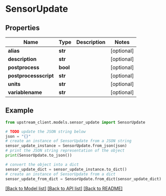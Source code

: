 # SensorUpdate


## Properties

Name | Type | Description | Notes
------------ | ------------- | ------------- | -------------
**alias** | **str** |  | [optional] 
**description** | **str** |  | [optional] 
**postprocess** | **bool** |  | [optional] 
**postprocessscript** | **str** |  | [optional] 
**units** | **str** |  | [optional] 
**variablename** | **str** |  | [optional] 

## Example

```python
from upstream_client.models.sensor_update import SensorUpdate

# TODO update the JSON string below
json = "{}"
# create an instance of SensorUpdate from a JSON string
sensor_update_instance = SensorUpdate.from_json(json)
# print the JSON string representation of the object
print(SensorUpdate.to_json())

# convert the object into a dict
sensor_update_dict = sensor_update_instance.to_dict()
# create an instance of SensorUpdate from a dict
sensor_update_from_dict = SensorUpdate.from_dict(sensor_update_dict)
```
[[Back to Model list]](../README.md#documentation-for-models) [[Back to API list]](../README.md#documentation-for-api-endpoints) [[Back to README]](../README.md)


